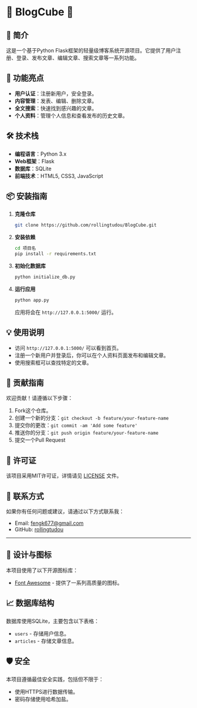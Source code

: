 # 🌟 BlogCube 🌟

## 📖 简介
这是一个基于Python Flask框架的轻量级博客系统开源项目。它提供了用户注册、登录、发布文章、编辑文章、搜索文章等一系列功能。

## 🚀 功能亮点
- **用户认证**：注册新用户，安全登录。
- **内容管理**：发表、编辑、删除文章。
- **全文搜索**：快速找到感兴趣的文章。
- **个人资料**：管理个人信息和查看发布的历史文章。

## 🛠️ 技术栈
- **编程语言**：Python 3.x
- **Web框架**：Flask
- **数据库**：SQLite
- **前端技术**：HTML5, CSS3, JavaScript

## 📦 安装指南
1. **克隆仓库**
   ```bash
   git clone https://github.com/rollingtudou/BlogCube.git
   ```

2. **安装依赖**
   ```bash
   cd 项目名
   pip install -r requirements.txt
   ```

3. **初始化数据库**
   ```bash
   python initialize_db.py
   ```

4. **运行应用**
   ```bash
   python app.py
   ```
   应用将会在 `http://127.0.0.1:5000/` 运行。

## 💡 使用说明
- 访问 `http://127.0.0.1:5000/` 可以看到首页。
- 注册一个新用户并登录后，你可以在个人资料页面发布和编辑文章。
- 使用搜索框可以查找特定的文章。

## 🤝 贡献指南
欢迎贡献！请遵循以下步骤：
1. Fork这个仓库。
2. 创建一个新的分支：`git checkout -b feature/your-feature-name`
3. 提交你的更改：`git commit -am 'Add some feature'`
4. 推送你的分支：`git push origin feature/your-feature-name`
5. 提交一个Pull Request

## 📄 许可证
该项目采用MIT许可证，详情请见 [LICENSE](LICENSE) 文件。

## 📧 联系方式
如果你有任何问题或建议，请通过以下方式联系我：
- Email: fengk677@gmail.com
- GitHub: [rollingtudou](https://github.com/rollingtudou)

---

## 🎨 设计与图标
本项目使用了以下开源图标库：
- [Font Awesome](https://fontawesome.com/) - 提供了一系列高质量的图标。

## 📈 数据库结构
数据库使用SQLite，主要包含以下表格：
- `users` - 存储用户信息。
- `articles` - 存储文章信息。

## 🛡️ 安全
本项目遵循最佳安全实践，包括但不限于：
- 使用HTTPS进行数据传输。
- 密码存储使用哈希加盐。
